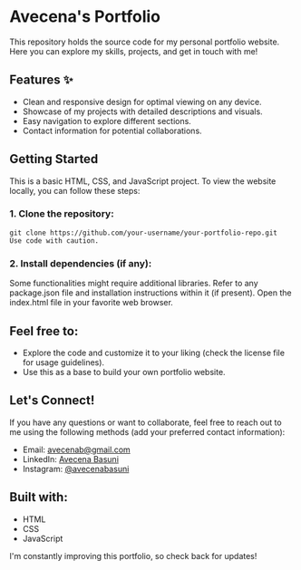 # Avecena's Portfolio
This repository holds the source code for my personal portfolio website. Here you can explore my skills, projects, and get in touch with me!

## Features ✨

- Clean and responsive design for optimal viewing on any device.
- Showcase of my projects with detailed descriptions and visuals.
- Easy navigation to explore different sections.
- Contact information for potential collaborations.

## Getting Started

This is a basic HTML, CSS, and JavaScript project. To view the website locally, you can follow these steps:

### 1. Clone the repository:
```
git clone https://github.com/your-username/your-portfolio-repo.git
Use code with caution.
```
### 2. Install dependencies (if any):

Some functionalities might require additional libraries. Refer to any package.json file and installation instructions within it (if present). Open the index.html file in your favorite web browser.

## Feel free to:

- Explore the code and customize it to your liking (check the license file for usage guidelines).
- Use this as a base to build your own portfolio website.

## Let's Connect!

If you have any questions or want to collaborate, feel free to reach out to me using the following methods (add your preferred contact information):

- Email: [avecenab@gmail.com](mailto:avecenab@gmail.com)
- LinkedIn: [Avecena Basuni](https://linkedin.com/in/avecenabasuni)
- Instagram: [@avecenabasuni](https://instagram.com/avecenabasuni)

## Built with:
- HTML
- CSS
- JavaScript

I'm constantly improving this portfolio, so check back for updates!

